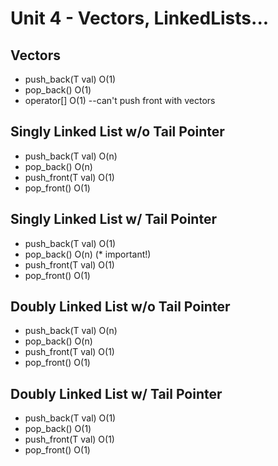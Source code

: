 # Unit 4 - Vectors, LinkedLists...

## Vectors
- push_back(T val) O(1)
- pop_back() O(1)
- operator[] O(1)
--can't push front with vectors

## Singly Linked List w/o Tail Pointer
- push_back(T val) O(n)
- pop_back() O(n)
- push_front(T val) O(1)
- pop_front() O(1)

## Singly Linked List w/ Tail Pointer
- push_back(T val) O(1)
- pop_back() O(n) (* important!)
- push_front(T val) O(1)
- pop_front() O(1)

## Doubly Linked List w/o Tail Pointer
- push_back(T val) O(n)
- pop_back() O(n)
- push_front(T val) O(1)
- pop_front() O(1)

## Doubly Linked List w/ Tail Pointer
- push_back(T val) O(1)
- pop_back() O(1) 
- push_front(T val) O(1)
- pop_front() O(1)

